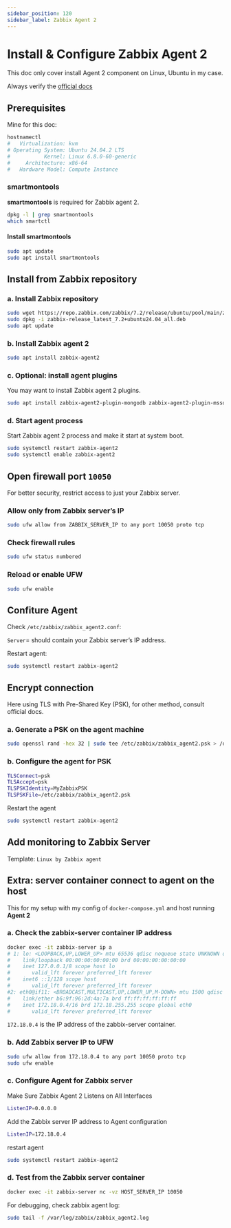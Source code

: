 ```yaml
---
sidebar_position: 120
sidebar_label: Zabbix Agent 2
---
```


# Install & Configure Zabbix Agent 2

This doc only cover install Agent 2 component on Linux, Ubuntu in my case.

Always verify the [official docs](https://www.zabbix.com/documentation)

## Prerequisites

Mine for this doc:

```bash
hostnamectl
#   Virtualization: kvm
# Operating System: Ubuntu 24.04.2 LTS              
#           Kernel: Linux 6.8.0-60-generic
#     Architecture: x86-64
#   Hardware Model: Compute Instance
```

### smartmontools

**smartmontools** is required for Zabbix agent 2.

```bash
dpkg -l | grep smartmontools
which smartctl
```

#### Install smartmontools

```bash
sudo apt update
sudo apt install smartmontools
```

## Install from Zabbix repository

### a. Install Zabbix repository

```bash
sudo wget https://repo.zabbix.com/zabbix/7.2/release/ubuntu/pool/main/z/zabbix-release/zabbix-release_latest_7.2+ubuntu24.04_all.deb
sudo dpkg -i zabbix-release_latest_7.2+ubuntu24.04_all.deb
sudo apt update
```

### b. Install Zabbix agent 2

```bash
sudo apt install zabbix-agent2
```

### c. Optional: install agent plugins

You may want to install Zabbix agent 2 plugins.

```bash
sudo apt install zabbix-agent2-plugin-mongodb zabbix-agent2-plugin-mssql zabbix-agent2-plugin-postgresql
```

### d. Start agent process

Start Zabbix agent 2 process and make it start at system boot.

```bash
sudo systemctl restart zabbix-agent2
sudo systemctl enable zabbix-agent2
```

## Open firewall port `10050`

For better security, restrict access to just your Zabbix server.

### Allow only from Zabbix server’s IP

```bash
sudo ufw allow from ZABBIX_SERVER_IP to any port 10050 proto tcp
```

### Check firewall rules

```bash
sudo ufw status numbered
```

### Reload or enable UFW

```bash
sudo ufw enable
```

## Confiture Agent

Check `/etc/zabbix/zabbix_agent2.conf`:

`Server`= should contain your Zabbix server’s IP address.

Restart agent:

```bash
sudo systemctl restart zabbix-agent2
```

## Encrypt connection

Here using TLS with Pre-Shared Key (PSK), for other method, consult official docs.

### a. Generate a PSK on the agent machine

```bash
sudo openssl rand -hex 32 | sudo tee /etc/zabbix/zabbix_agent2.psk > /dev/null
```

### b. Configure the agent for PSK

```bash title="/etc/zabbix/zabbix_agent2.conf"
TLSConnect=psk
TLSAccept=psk
TLSPSKIdentity=MyZabbixPSK
TLSPSKFile=/etc/zabbix/zabbix_agent2.psk
```

Restart the agent

```bash
sudo systemctl restart zabbix-agent2
```

## Add monitoring to Zabbix Server

Template: `Linux by Zabbix agent`

## Extra: server container connect to agent on the host

This for my setup with my config of `docker-compose.yml` and host running **Agent 2**

### a. Check the zabbix-server container IP address

```bash
docker exec -it zabbix-server ip a
# 1: lo: <LOOPBACK,UP,LOWER_UP> mtu 65536 qdisc noqueue state UNKNOWN qlen 1000
#    link/loopback 00:00:00:00:00:00 brd 00:00:00:00:00:00
#    inet 127.0.0.1/8 scope host lo
#       valid_lft forever preferred_lft forever
#    inet6 ::1/128 scope host 
#       valid_lft forever preferred_lft forever
#2: eth0@if11: <BROADCAST,MULTICAST,UP,LOWER_UP,M-DOWN> mtu 1500 qdisc noqueue state UP 
#    link/ether b6:9f:96:2d:4a:7a brd ff:ff:ff:ff:ff:ff
#    inet 172.18.0.4/16 brd 172.18.255.255 scope global eth0
#       valid_lft forever preferred_lft forever
```

`172.18.0.4` is the IP address of the zabbix-server container.

### b. Add Zabbix server IP to UFW

```bash
sudo ufw allow from 172.18.0.4 to any port 10050 proto tcp
sudo ufw enable
```

### c. Configure Agent for Zabbix server

Make Sure Zabbix Agent 2 Listens on All Interfaces

```bash title="/etc/zabbix/zabbix_agent2.conf"
ListenIP=0.0.0.0
```

Add the Zabbix server IP address to Agent configuration

```bash title="/etc/zabbix/zabbix_agent2.conf"
ListenIP=172.18.0.4
```

restart agent

```bash
sudo systemctl restart zabbix-agent2
```

### d. Test from the Zabbix server container

```bash
docker exec -it zabbix-server nc -vz HOST_SERVER_IP 10050
```

For debugging, check zabbix agent log:

```bash
sudo tail -f /var/log/zabbix/zabbix_agent2.log
```
